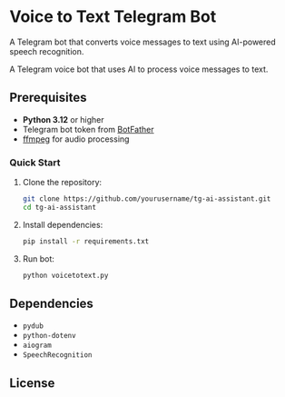 # Voice to Text Telegram Bot

A Telegram bot that converts voice messages to text using AI-powered speech recognition.

A Telegram voice bot that uses AI to process voice messages to text. 

## Prerequisites
- **Python 3.12** or higher
- Telegram bot token from [BotFather](https://t.me/BotFather)
- [ffmpeg](https://ffmpeg.org) for audio processing

### Quick Start

1. Clone the repository:
   ```bash
   git clone https://github.com/yourusername/tg-ai-assistant.git
   cd tg-ai-assistant
   ```

2. Install dependencies:
   ```bash
   pip install -r requirements.txt
   ```

5. Run bot:
   ```bash
   python voicetotext.py
   ```

## Dependencies

- `pydub`
- `python-dotenv`
- `aiogram`
- `SpeechRecognition`

## License

